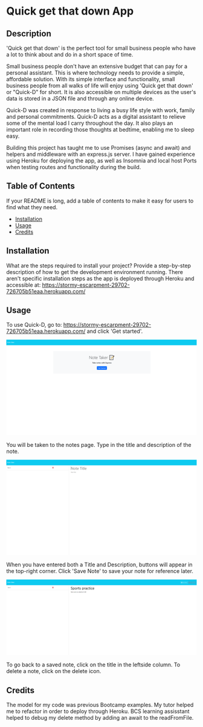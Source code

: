 # Quick get that down App

## Description

'Quick get that down' is the perfect tool for small business people who have a lot to think about and do in a short space of time.

Small business people don't have an extensive budget that can pay for a personal assistant. This is where technology needs to provide a simple, affordable solution. With its simple interface and functionality, small business people from all walks of life will enjoy using 'Quick get that down' or "Quick-D" for short. It is also accessible on multiple devices as the user's data is stored in a JSON file and  through any online device. 

Quick-D was created in response to living a busy life style with work, family and personal commitments. Quick-D acts as a digital assistant to relieve some of the mental load I carry throughout the day. It also plays an important role in recording those thoughts at bedtime, enabling me to sleep easy.

Building this project has taught me to use Promises (async and await) and helpers and middleware with an express.js server. I have gained experience using Heroku for deploying the app, as well as Insomnia and local host Ports when testing routes and functionality during the build. 

## Table of Contents

If your README is long, add a table of contents to make it easy for users to find what they need.

- [Installation](#installation)
- [Usage](#usage)
- [Credits](#credits)

## Installation

What are the steps required to install your project? Provide a step-by-step description of how to get the development environment running.
There aren't specific installation steps as the app is deployed through Heroku and accessible at:
https://stormy-escarpment-29702-726705b51eaa.herokuapp.com/ 

## Usage

To use Quick-D, go to: https://stormy-escarpment-29702-726705b51eaa.herokuapp.com/ and click 'Get started'.

![landing page screen shot](assets\quick-d-landing-page.PNG)


You will be taken to the notes page.
Type in the title and description of the note.

![notes page screenshot](assets\Quick-d-add-note.PNG)

When you have entered both a Title and Description, buttons will appear in the top-right corner.
Click 'Save Note' to save your note for reference later. 

![example note](assets\Quick-d-example-note.PNG)

To go back to a saved note, click on the title in the leftside column.
To delete a note, click on the delete icon.


## Credits
The model for my code was previous Bootcamp examples. 
My tutor helped me to refactor in order to deploy through Heroku.
BCS learning assisstant helped to debug my delete method by adding an await to the readFromFile.

